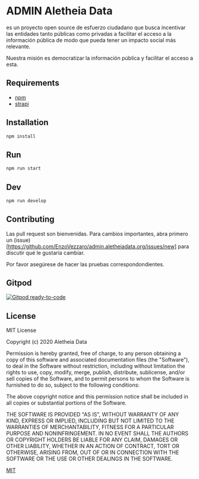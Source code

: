 # ADMIN Aletheia Data

es un proyecto open source de esfuerzo ciudadano que busca incentivar las entidades tanto públicas como privadas a facilitar el acceso a la información pública de modo que pueda tener un impacto social más relevante. 

Nuestra misión es democratizar la información pública y facilitar el acceso a esta.


## Requirements

- [npm](https://www.npmjs.com/)
- [strapi](https://github.com/strapi/strapi/tree/master/examples/getstarted)


## Installation

```bash
npm install
```

## Run

```bash
npm run start
```


## Dev

```bash
npm run develop
```

## Contributing

Las pull request son bienvenidas. Para cambios importantes, abra primero un (issue)[https://github.com/EnzoVezzaro/admin.aletheiadata.org/issues/new] para discutir qué le gustaría cambiar.

Por favor asegúrese de hacer las pruebas correspondondientes.


## Gitpod

[![Gitpod ready-to-code](https://img.shields.io/badge/Gitpod-ready--to--code-blue?logo=gitpod)](https://gitpod.io/#https://github.com/EnzoVezzaro/admin.aletheiadata.org)


## License

MIT License

Copyright (c) 2020 Aletheia Data

Permission is hereby granted, free of charge, to any person obtaining a copy
of this software and associated documentation files (the "Software"), to deal
in the Software without restriction, including without limitation the rights
to use, copy, modify, merge, publish, distribute, sublicense, and/or sell
copies of the Software, and to permit persons to whom the Software is
furnished to do so, subject to the following conditions:

The above copyright notice and this permission notice shall be included in all
copies or substantial portions of the Software.

THE SOFTWARE IS PROVIDED "AS IS", WITHOUT WARRANTY OF ANY KIND, EXPRESS OR
IMPLIED, INCLUDING BUT NOT LIMITED TO THE WARRANTIES OF MERCHANTABILITY,
FITNESS FOR A PARTICULAR PURPOSE AND NONINFRINGEMENT. IN NO EVENT SHALL THE
AUTHORS OR COPYRIGHT HOLDERS BE LIABLE FOR ANY CLAIM, DAMAGES OR OTHER
LIABILITY, WHETHER IN AN ACTION OF CONTRACT, TORT OR OTHERWISE, ARISING FROM,
OUT OF OR IN CONNECTION WITH THE SOFTWARE OR THE USE OR OTHER DEALINGS IN THE
SOFTWARE.

[MIT](https://choosealicense.com/licenses/mit/)
